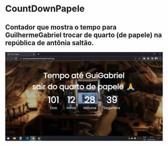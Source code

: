 # CountDownPapele
## Contador que mostra o tempo para GuilhermeGabriel trocar de quarto (de papele) na república de antônia saltão.

<img src="https://github.com/GuilhermeGabriel/countdown_papele/blob/master/screenshots/captura_de_tela.png"></img>
